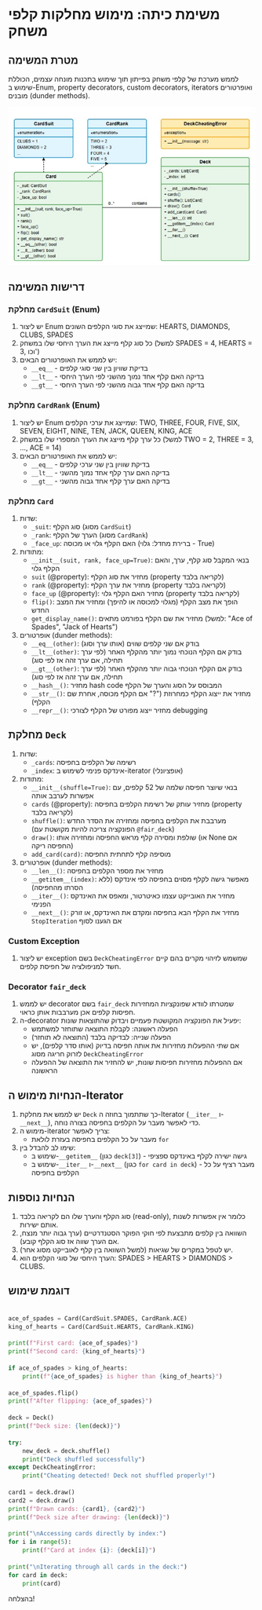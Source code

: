 # משימת כיתה: מימוש מחלקות קלפי משחק
## מטרת המשימה
לממש מערכת של קלפי משחק בפייתון תוך שימוש בתכנות מונחה עצמים, הכוללת שימוש ב-Enum, property decorators, custom decorators, iterators ואופרטורים מובנים (dunder methods).

<img src="exam_deck.jpg">

## דרישות המשימה

### מחלקת `CardSuit` (Enum)
1. יש ליצור Enum שמייצג את סוגי הקלפים השונים: HEARTS, DIAMONDS, CLUBS, SPADES
2. כל סוג קלף מייצג את הערך היחסי שלו במשחק (למשל SPADES = 4, HEARTS = 3, וכו')
3. יש לממש את האופרטורים הבאים:
   - `__eq__` - בדיקת שוויון בין שני סוגי קלפים
   - `__lt__` - בדיקה האם קלף אחד נמוך מהשני לפי הערך היחסי
   - `__gt__` - בדיקה האם קלף אחד גבוה מהשני לפי הערך היחסי

### מחלקת `CardRank` (Enum)
1. יש ליצור Enum שמייצג את ערכי הקלפים: TWO, THREE, FOUR, FIVE, SIX, SEVEN, EIGHT, NINE, TEN, JACK, QUEEN, KING, ACE
2. כל ערך קלף מייצג את הערך המספרי שלו במשחק (למשל TWO = 2, THREE = 3, ..., ACE = 14)
3. יש לממש את האופרטורים הבאים:
   - `__eq__` - בדיקת שוויון בין שני ערכי קלפים
   - `__lt__` - בדיקה האם ערך קלף אחד נמוך מהשני
   - `__gt__` - בדיקה האם ערך קלף אחד גבוה מהשני

### מחלקת `Card`
1. שדות:
   - `_suit`: סוג הקלף (מסוג `CardSuit`)
   - `_rank`: הערך של הקלף (מסוג `CardRank`)
   - `_face_up`: האם הקלף גלוי או מכוסה (ברירת מחדל: גלוי - True)
2. מתודות:
   - `__init__(suit, rank, face_up=True)`: בנאי המקבל סוג קלף, ערך, והאם הקלף גלוי
   - `suit` (@property): מחזיר את סוג הקלף (property לקריאה בלבד)
   - `rank` (@property): מחזיר את ערך הקלף (property לקריאה בלבד)
   - `face_up` (@property): מחזיר האם הקלף גלוי (property לקריאה בלבד)
   - `flip()`: הופך את מצב הקלף (מגלוי למכוסה או להיפך) ומחזיר את המצב החדש
   - `get_display_name()`: מחזיר את שם הקלף בפורמט מתאים (למשל: "Ace of Spades", "Jack of Hearts")
3. אופרטורים (dunder methods):
   - `__eq__(other)`: בודק אם שני קלפים שווים (אותו ערך וסוג)
   - `__lt__(other)`: בודק אם הקלף הנוכחי נמוך יותר מהקלף האחר (לפי ערך תחילה, אם ערך זהה אז לפי סוג)
   - `__gt__(other)`: בודק אם הקלף הנוכחי גבוה יותר מהקלף האחר (לפי ערך תחילה, אם ערך זהה אז לפי סוג)
   - `__hash__()`: מחזיר hash code המבוסס על הסוג והערך של הקלף
   - `__str__()`: מחזיר את ייצוג הקלף כמחרוזת ("?" אם הקלף מכוסה, אחרת שם הקלף)
   - `__repr__()`: מחזיר ייצוג מפורט של הקלף לצורכי debugging

## מחלקת `Deck`
1. שדות:
   - `_cards`: רשימה של הקלפים בחפיסה
   - `_index`: אינדקס פנימי לשימוש ב-iterator (אופציונלי)
2. מתודות:
   - `__init__(shuffle=True)`: בנאי שיוצר חפיסה שלמה של 52 קלפים, עם אפשרות לערבב אותה
   - `cards` (@property): מחזיר עותק של רשימת הקלפים בחפיסה (property לקריאה בלבד)
   - `shuffle()`: מערבבת את הקלפים בחפיסה ומחזירה את הסדר החדש (הפונקציה צריכה להיות מקושטת עם `@fair_deck`)
   - `draw()`: שולפת ומסירה קלף מראש החפיסה ומחזירה אותו (או None אם החפיסה ריקה)
   - `add_card(card)`: מוסיפה קלף לתחתית החפיסה
3. אופרטורים (dunder methods):
   - `__len__()`: מחזיר את מספר הקלפים בחפיסה
   - `__getitem__(index)`: מאפשר גישה לקלף מסוים בחפיסה לפי אינדקס (ללא הסרתו מהחפיסה)
   - `__iter__()`: מחזיר את האובייקט עצמו כאיטרטור, ומאפס את האינדקס הפנימי
   - `__next__()`: מחזיר את הקלף הבא בחפיסה ומקדם את האינדקס, או זורק `StopIteration` אם הגענו לסוף

### Custom Exception
1. יש ליצור exception בשם `DeckCheatingError` שמשמש לזיהוי מקרים בהם קיים חשד למניפולציה של חפיסת קלפים.

### Decorator `fair_deck`
1. יש לממש decorator בשם `fair_deck` שמטרתו לוודא שפונקציות המחזירות חפיסות קלפים אכן מערבבות אותן כראוי.
2. ה-decorator יפעיל את הפונקציה המקושטת פעמיים ויבדוק שהתוצאות שונות:
   - הפעלה ראשונה: לקבלת התוצאה שתוחזר למשתמש
   - הפעלה שנייה: לבדיקה בלבד (התוצאה לא תוחזר)
   - אם שתי ההפעלות מחזירות את אותה חפיסה בדיוק (אותו סדר קלפים), יש לזרוק חריגה מסוג `DeckCheatingError`
   - אם ההפעלות מחזירות חפיסות שונות, יש להחזיר את התוצאה של ההפעלה הראשונה
## הנחיות מימוש ה-Iterator
1. יש לממש את מחלקת `Deck` כך שתתמוך בחוזה ה-Iterator (`__iter__` ו-`__next__`), כדי לאפשר מעבר על הקלפים בחפיסה בצורה נוחה.
2. מימוש ה-iterator צריך לאפשר:
   - מעבר על כל הקלפים בחפיסה בעזרת לולאת `for`
3. שימו לב להבדל בין:
   - שימוש ב-`__getitem__` (כגון `deck[3]`) - גישה ישירה לקלף באינדקס ספציפי
   - שימוש ב-`__iter__` ו-`__next__` (כגון `for card in deck`) - מעבר רציף על כל הקלפים בחפיסה

## הנחיות נוספות
1. סוג הקלף והערך שלו הם לקריאה בלבד (read-only), כלומר אין אפשרות לשנות אותם ישירות.
2. השוואה בין קלפים מתבצעת לפי חוקי הפוקר הסטנדרטיים (ערך גבוה יותר מנצח, אם הערך שווה אז סוג הקלף קובע).
3. יש לטפל במקרים של שגיאות (למשל השוואה בין קלף לאובייקט מסוג אחר).
4. הערך היחסי של סוגי הקלפים הוא: SPADES > HEARTS > DIAMONDS > CLUBS.

## דוגמת שימוש
```python

ace_of_spades = Card(CardSuit.SPADES, CardRank.ACE)
king_of_hearts = Card(CardSuit.HEARTS, CardRank.KING)

print(f"First card: {ace_of_spades}")
print(f"Second card: {king_of_hearts}")

if ace_of_spades > king_of_hearts:
    print(f"{ace_of_spades} is higher than {king_of_hearts}")
   
ace_of_spades.flip()
print(f"After flipping: {ace_of_spades}")

deck = Deck()
print(f"Deck size: {len(deck)}")

try:
    new_deck = deck.shuffle()
    print("Deck shuffled successfully")   
except DeckCheatingError:
    print("Cheating detected! Deck not shuffled properly!")

card1 = deck.draw()
card2 = deck.draw()
print(f"Drawn cards: {card1}, {card2}")
print(f"Deck size after drawing: {len(deck)}")

print("\nAccessing cards directly by index:")
for i in range(5):
    print(f"Card at index {i}: {deck[i]}")

print("\nIterating through all cards in the deck:")
for card in deck:
    print(card)
```
בהצלחה!
